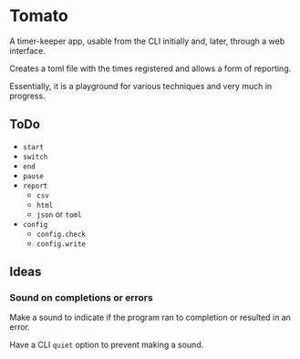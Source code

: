 # Tomato

A timer-keeper app, usable from the CLI initially and, later, through a web interface.

Creates a toml file with the times registered and allows a form of reporting.

Essentially, it is a playground for various techniques and very much in progress.

## ToDo

* `start`
* `switch`
* `end`
* `pause`
* `report`
  * `csv`
  * `html`
  * `json` or `toml`
* `config`
  * `config.check`
  * `config.write`

## Ideas

### Sound on completions or errors

Make a sound to indicate if the program ran to completion or resulted in an error.

Have a CLI `quiet` option to prevent making a sound.
